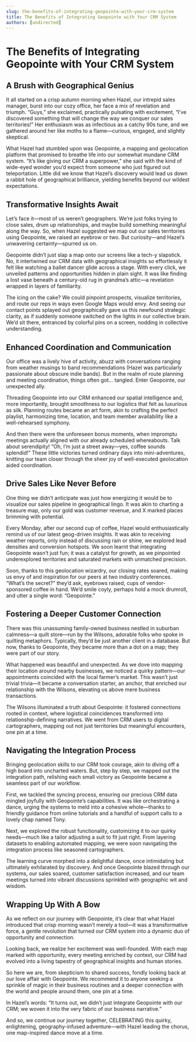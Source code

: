 ```yaml
---
slug: the-benefits-of-integrating-geopointe-with-your-crm-system
title: The Benefits of Integrating Geopointe with Your CRM System
authors: [undirected]
---
```



# The Benefits of Integrating Geopointe with Your CRM System

## A Brush with Geographical Genius

It all started on a crisp autumn morning when Hazel, our intrepid sales manager, burst into our cozy office, her face a mix of revelation and triumph. “Guys,” she exclaimed, practically pulsating with excitement, “I’ve discovered something that will change the way we conquer our sales territories!” Her enthusiasm was as infectious as a catchy 90s tune, and we gathered around her like moths to a flame—curious, engaged, and slightly skeptical.

What Hazel had stumbled upon was Geopointe, a mapping and geolocation platform that promised to breathe life into our somewhat mundane CRM system. “It’s like giving our CRM a superpower,” she said with the kind of wide-eyed wonder you’d expect from someone who just figured out teleportation. Little did we know that Hazel’s discovery would lead us down a rabbit hole of geographical brilliance, yielding benefits beyond our wildest expectations.

## Transformative Insights Await

Let’s face it—most of us weren’t geographers. We’re just folks trying to close sales, drum up relationships, and maybe build something meaningful along the way. So, when Hazel suggested we map out our sales territories using Geopointe, we raised an eyebrow or two. But curiosity—and Hazel’s unwavering certainty—spurred us on.

Geopointe didn’t just slap a map onto our screens like a tech-y slapstick. No, it intertwined our CRM data with geographical insights so effortlessly it felt like watching a ballet dancer glide across a stage. With every click, we unveiled patterns and opportunities hidden in plain sight. It was like finding a lost vase beneath a century-old rug in grandma’s attic—a revelation wrapped in layers of familiarity.

The icing on the cake? We could pinpoint prospects, visualize territories, and route our reps in ways even Google Maps would envy. And seeing our contact points splayed out geographically gave us this newfound strategic clarity, as if suddenly someone switched on the lights in our collective brain. We’d sit there, entranced by colorful pins on a screen, nodding in collective understanding.

## Enhanced Coordination and Communication

Our office was a lively hive of activity, abuzz with conversations ranging from weather musings to band recommendations (Hazel was particularly passionate about obscure indie bands). But in the realm of route planning and meeting coordination, things often got... tangled. Enter Geopointe, our unexpected ally.

Threading Geopointe into our CRM enhanced our spatial intelligence and, more importantly, brought smoothness to our logistics that felt as luxurious as silk. Planning routes became an art form, akin to crafting the perfect playlist, harmonizing time, location, and team member availability like a well-rehearsed symphony.

And then there were the unforeseen bonus moments, when impromptu meetings actually aligned with our already scheduled whereabouts. Talk about serendipity! “Oh, I’m just a street away—yes, coffee sounds splendid!” These little victories turned ordinary days into mini-adventures, knitting our team closer through the sheer joy of well-executed geolocation aided coordination.

## Drive Sales Like Never Before

One thing we didn’t anticipate was just how energizing it would be to visualize our sales pipeline in geographical lingo. It was akin to charting a treasure map, only our gold was customer revenue, and X marked places brimming with potential.

Every Monday, after our second cup of coffee, Hazel would enthusiastically remind us of our latest geog-driven insights. It was akin to receiving weather reports, only instead of discussing rain or shine, we explored lead densities and conversion hotspots. We soon learnt that integrating Geopointe wasn’t just fun; it was a catalyst for growth, as we pinpointed underexplored territories and saturated markets with unmatched precision.

Soon, thanks to this geolocation wizardry, our closing rates soared, making us envy of and inspiration for our peers at two industry conferences. “What’s the secret?” they’d ask, eyebrows raised, cups of vendor-sponsored coffee in hand. We’d smile coyly, perhaps hold a mock drumroll, and utter a single word: “Geopointe.”

## Fostering a Deeper Customer Connection

There was this unassuming family-owned business nestled in suburban calmness—a quilt store—run by the Wilsons, adorable folks who spoke in quilting metaphors. Typically, they’d be just another client in a database. But now, thanks to Geopointe, they became more than a dot on a map; they were part of our story.

What happened was beautiful and unexpected. As we dove into mapping their location around nearby businesses, we noticed a quirky pattern—our appointments coincided with the local farmer’s market. This wasn’t just trivial trivia—it became a conversation starter, an anchor, that enriched our relationship with the Wilsons, elevating us above mere business transactions.

The Wilsons illuminated a truth about Geopointe: it fostered connections rooted in context, where logistical coincidences transformed into relationship-defining narratives. We went from CRM users to digital cartographers, mapping out not just territories but meaningful encounters, one pin at a time.

## Navigating the Integration Process

Bringing geolocation skills to our CRM took courage, akin to diving off a high board into uncharted waters. But, step by step, we mapped out the integration path, relishing each small victory as Geopointe became a seamless part of our workflow.

First, we tackled the syncing process, ensuring our precious CRM data mingled joyfully with Geopointe’s capabilities. It was like orchestrating a dance, urging the systems to meld into a cohesive whole—thanks to friendly guidance from online tutorials and a handful of support calls to a lovely chap named Tony. 

Next, we explored the robust functionality, customizing it to our quirky needs—much like a tailor adjusting a suit to fit just right. From layering datasets to enabling automated mapping, we were soon navigating the integration process like seasoned cartographers.

The learning curve morphed into a delightful dance, once intimidating but ultimately exhilarated by discovery. And once Geopointe blazed through our systems, our sales soared, customer satisfaction increased, and our team meetings turned into vibrant discussions sprinkled with geographic wit and wisdom.

## Wrapping Up With A Bow

As we reflect on our journey with Geopointe, it’s clear that what Hazel introduced that crisp morning wasn’t merely a tool—it was a transformative force, a gentle revolution that turned our CRM system into a dynamic duo of opportunity and connection.

Looking back, we realize her excitement was well-founded. With each map marked with opportunity, every meeting enriched by context, our CRM had evolved into a living tapestry of geographical insights and human stories.

So here we are, from skepticism to shared success, fondly looking back at our love affair with Geopointe. We recommend it to anyone seeking a sprinkle of magic in their business routines and a deeper connection with the world and people around them, one pin at a time.

In Hazel’s words: “It turns out, we didn’t just integrate Geopointe with our CRM; we woven it into the very fabric of our business narrative.”

And so, we continue our journey together, CELEBRATING this quirky, enlightening, geography-infused adventure—with Hazel leading the chorus, one map-inspired dance move at a time.